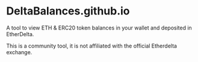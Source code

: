 # DeltaBalances.github.io
A tool to view ETH & ERC20 token balances in your wallet and deposited in EtherDelta.

This is a community tool, it is not affiliated with the official Etherdelta exchange.

